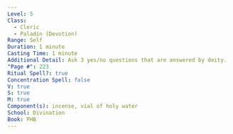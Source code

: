 ```yaml
---
Level: 5
Class:
  - Cleric
  - Paladin (Devotion)
Range: Self
Duration: 1 minute
Casting Time: 1 minute
Additional Detail: Ask 3 yes/no questions that are answered by deity.  See Sourcebook.
"Page #": 223
Ritual Spell?: true
Concentration Spell: false
V: true
S: true
M: true
Component(s): incense, vial of holy water
School: Divination
Book: PHB
---
```

